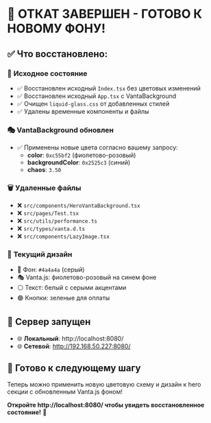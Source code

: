 # 🔄 ОТКАТ ЗАВЕРШЕН - ГОТОВО К НОВОМУ ФОНУ!

## ✅ **Что восстановлено:**

### 🎯 **Исходное состояние**
- ✅ Восстановлен исходный `Index.tsx` без цветовых изменений
- ✅ Восстановлен исходный `App.tsx` с VantaBackground
- ✅ Очищен `liquid-glass.css` от добавленных стилей
- ✅ Удалены временные компоненты и файлы

### 🎭 **VantaBackground обновлен**
- ✅ Применены новые цвета согласно вашему запросу:
  - **color**: `0xc55bf2` (фиолетово-розовый)
  - **backgroundColor**: `0x2525c3` (синий)
  - **chaos**: `3.50`

### 🗑️ **Удаленные файлы**
- ❌ `src/components/HeroVantaBackground.tsx`
- ❌ `src/pages/Test.tsx`
- ❌ `src/utils/performance.ts`
- ❌ `src/types/vanta.d.ts`
- ❌ `src/components/LazyImage.tsx`

### 🎨 **Текущий дизайн**
- 🔵 Фон: `#4a4a4a` (серый)
- 🎭 Vanta.js: фиолетово-розовый на синем фоне
- ⚪ Текст: белый с серыми акцентами
- 🟢 Кнопки: зеленые для оплаты

## 🚀 **Сервер запущен**
- 🌐 **Локальный**: http://localhost:8080/
- 🌐 **Сетевой**: http://192.168.50.227:8080/

## 🎯 **Готово к следующему шагу**
Теперь можно применить новую цветовую схему и дизайн к hero секции с обновленным Vanta.js фоном!

**Откройте http://localhost:8080/ чтобы увидеть восстановленное состояние!** 🎊